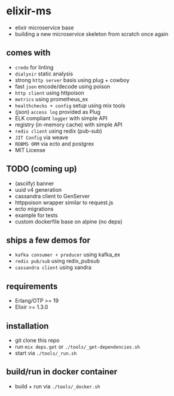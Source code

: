 # elixir-ms
- elixir microservice base
- building a new microservice skeleton from scratch once again

## comes with
- `credo` for linting
- `dialyxir` static analysis
- strong `http server` basis using plug + cowboy
- fast `json` encode/decode using poison
- `http client` using httpoison
- `metrics` using prometheus_ex
- `healthchecks + config` setup using mix tools
- (json) `access log` provided as Plug
- ELK compliant `logger` with simple API
- registry (in-memory cache) with simple API
- `redis client` using redix (pub-sub)
- `JIT Config` via weave
- `RDBMS ORM` via ecto and postgrex
- MIT License

## TODO (coming up)
- (asciify) banner
- uuid v4 generation
- cassandra client to GenServer
- httppoison wrapper similar to request.js
- ecto migrations
- example for tests
- custom dockerfile base on alpine (no deps)

## ships a few demos for
- `kafka consumer + producer` using kafka_ex
- `redis pub/sub` using redix_pubsub
- `cassandra client` using xandra

## requirements
- Erlang/OTP >= 19
- Elixir >= 1.3.0

## installation
- git clone this repo
- run `mix deps.get` or `./tools/_get-dependencies.sh`
- start via `./tools/_run.sh`

## build/run in docker container
- build + run via `./tools/_docker.sh`
